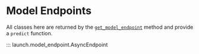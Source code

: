 # Model Endpoints

All classes here are returned by the 
[`get_model_endpoint`](/api/client/#launch.client.LaunchClient.get_model_endpoint)
method and provide a `predict` function.

::: launch.model_endpoint.AsyncEndpoint

